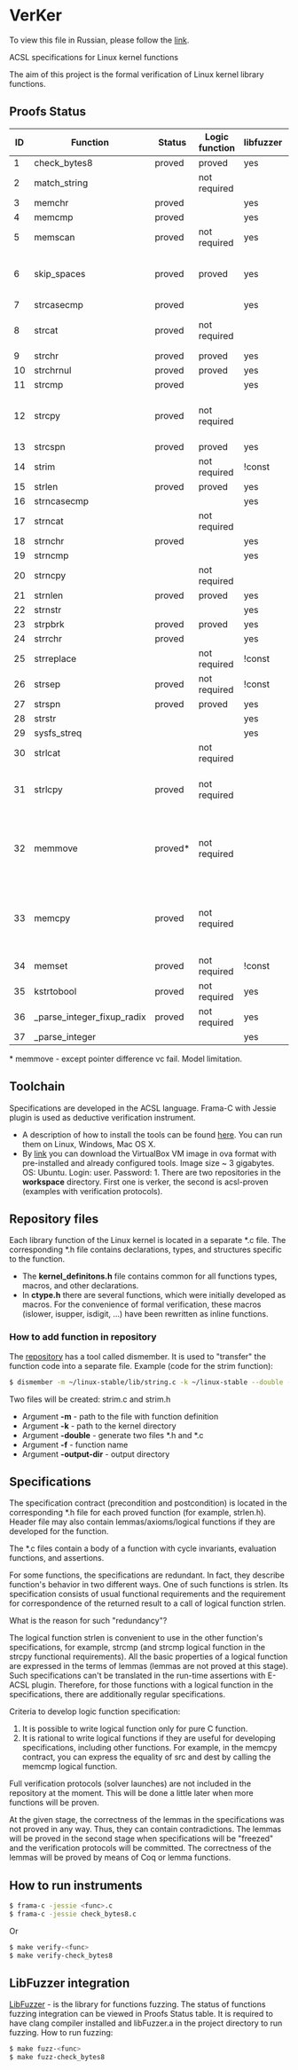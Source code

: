 # VerKer

To view this file in Russian, please follow the [link](README_ru.md).

ACSL specifications for Linux kernel functions

The aim of this project is the formal verification of Linux kernel library functions.

## Proofs Status

| ID | Function      | Status | Logic function | libfuzzer | Comment |
|----|---------------|--------|----------------|-----------|---------|
| 1  | check\_bytes8 | proved | proved         | yes       |         |
| 2  | match\_string |        | not required   |           |         |
| 3  | memchr        | proved |                | yes       |         |
| 4  | memcmp        | proved |                | yes       |         |
| 5  | memscan       | proved | not required   | yes       |         |
| 6  | skip\_spaces  | proved | proved         | yes       | requires too strict (remove strlen) |
| 7  | strcasecmp    | proved |                | yes       |         |
| 8  | strcat        | proved | not required   |           | usr strcmp in ensures |
| 9  | strchr        | proved | proved         | yes       |         |
| 10 | strchrnul     | proved | proved         | yes       |         |
| 11 | strcmp        | proved |                | yes       |         |
| 12 | strcpy        | proved | not required   |           | use strcmp logic function |
| 13 | strcspn       | proved | proved         | yes       |         |
| 14 | strim         |        | not required   | !const    |         |
| 15 | strlen        | proved | proved         | yes       |         |
| 16 | strncasecmp   |        |                | yes       |         |
| 17 | strncat       |        | not required   |           |         |
| 18 | strnchr       | proved |                | yes       |         |
| 19 | strncmp       |        |                | yes       |         |
| 20 | strncpy       |        | not required   |           |         |
| 21 | strnlen       | proved | proved         | yes       |         |
| 22 | strnstr       |        |                | yes       |         |
| 23 | strpbrk       | proved | proved         | yes       |         |
| 24 | strrchr       | proved |                | yes       |         |
| 25 | strreplace    |        | not required   | !const    |         |
| 26 | strsep        | proved | not required   | !const    |         |
| 27 | strspn        | proved | proved         | yes       |         |
| 28 | strstr        |        |                | yes       |         |
| 29 | sysfs\_streq  |        |                | yes       |         |
| 30 | strlcat       |        | not required   |           |         |
| 31 | strlcpy       | proved | not required   |           | use strncmp lf in ensures |
| 32 | memmove       | proved\*| not required   |           | use memcmp logic function at ensures |
| 33 | memcpy        | proved | not required   |           | use memcmp logic function at ensures |
| 34 | memset        | proved | not required   | !const    |         |
| 35 | kstrtobool    | proved | not required   | yes       |         |
| 36 | \_parse\_integer\_fixup\_radix | proved | not required | yes | |
| 37 | \_parse\_integer |     |                | yes       |         |

 \* memmove - except pointer difference vc fail. Model limitation.

## Toolchain

Specifications are developed in the ACSL language. Frama-C with Jessie plugin is used as deductive verification instrument.

- A description of how to install the tools can be found [here](https://forge.ispras.ru/projects/astraver/wiki). You can run them on Linux, Windows, Mac OS X.
- By [link](https://disk.llkl.org/f/be6ea14a2d/?dl=1) you can download the VirtualBox VM image in ova format with pre-installed and already configured tools. Image size ~ 3 gigabytes. OS: Ubuntu. Login: user. Password: 1. There are two repositories in the **workspace** directory. First one is verker, the second is acsl-proven (examples with verification protocols).

## Repository files

Each library function of the Linux kernel is located in a separate \*.c file. The corresponding \*.h file contains declarations, types, and structures specific to the function.

- The **kernel_definitons.h** file contains common for all functions types, macros, and other declarations.
- In **ctype.h** there are several functions, which were initially developed as macros. For the convenience of formal verification, these macros (islower, isupper, isdigit, ...) have been rewritten as inline functions.

### How to add function in repository

The [repository](https://github.com/evdenis/spec-utils/) has a tool called dismember. It is used to "transfer" the function code into a separate file.
Example (code for the strim function):
```bash
$ dismember -m ~/linux-stable/lib/string.c -k ~/linux-stable --double -f strim --output-dir .
```

Two files will be created: strim.c and strim.h

- Argument **-m** - path to the file with function definition
- Argument **-k** - path to the kernel directory
- Argument **-double** - generate two files \*.h and \*.c
- Argument **-f** - function name
- Argument **-output-dir** - output directory

## Specifications

The specification contract (precondition and postcondition) is located in the corresponding *.h file for each proved function (for example, strlen.h). Header file may also contain lemmas/axioms/logical functions if they are developed for the function.

The \*.c files contain a body of a function with cycle invariants, evaluation functions, and assertions.

For some functions, the specifications are redundant. In fact, they describe function's behavior in two different ways. One of such functions is strlen. Its specification consists of usual functional requirements and the requirement for correspondence of the returned result to a call of logical function strlen.

What is the reason for such "redundancy"?

The logical function strlen is convenient to use in the other function's specifications, for example, strcmp (and strcmp logical function in the strcpy functional requirements). All the basic properties of a logical function are expressed in the terms of lemmas (lemmas are not proved at this stage). Such specifications can't be translated in the run-time assertions with E-ACSL plugin. Therefore, for those functions with a logical function in the specifications, there are additionally regular specifications.

Criteria to develop logic function specification:

1. It is possible to write logical function only for pure C function.
2. It is rational to write logical functions if they are useful for developing specifications, including other functions. For example, in the memcpy contract, you can express the equality of src and dest by calling the memcmp logical function.

Full verification protocols (solver launches) are not included in the repository at the moment. This will be done a little later when more functions will be proven.

At the given stage, the correctness of the lemmas in the specifications was not proved in any way. Thus, they can contain contradictions. The lemmas will be proved in the second stage when specifications will be "freezed" and the verification protocols will be committed. The correctness of the lemmas will be proved by means of Coq or lemma functions.

## How to run instruments

```bash
$ frama-c -jessie <func>.c
$ frama-c -jessie check_bytes8.c
```
Or
```bash
$ make verify-<func>
$ make verify-check_bytes8
```

## LibFuzzer integration

[LibFuzzer](http://llvm.org/docs/LibFuzzer.html) - is the library for functions fuzzing. The status of functions fuzzing integration can be viewed in Proofs Status table. It is required to have clang compiler installed and libFuzzer.a in the project directory to run fuzzing.
How to run fuzzing:
```bash
$ make fuzz-<func>
$ make fuzz-check_bytes8
```
